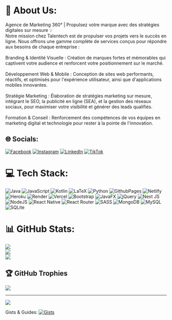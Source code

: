 # 💫 About Us:
Agence de Marketing 360° | Propulsez votre marque avec des stratégies digitales sur mesure 💡<br>Notre mission chez Talentech est de propulser vos projets vers le succès en ligne. Nous offrons une gamme complète de services conçus pour répondre aux besoins de chaque entreprise :<br><br>Branding & Identité Visuelle : Création de marques fortes et mémorables qui captivent votre audience et renforcent votre positionnement sur le marché.<br><br>Développement Web & Mobile : Conception de sites web performants, réactifs, et optimisés pour l'expérience utilisateur, ainsi que d'applications mobiles innovantes.<br><br>Stratégie Marketing : Élaboration de stratégies marketing sur mesure, intégrant le SEO, la publicité en ligne (SEA), et la gestion des réseaux sociaux, pour maximiser votre visibilité et générer des leads qualifiés.<br><br>Formation & Conseil : Renforcement des compétences de vos équipes en marketing digital et technologie pour rester à la pointe de l'innovation.


## 🌐 Socials:
[![Facebook](https://img.shields.io/badge/Facebook-%231877F2.svg?logo=Facebook&logoColor=white)](https://facebook.com/https://www.facebook.com/people/Talentech/100095645259195/) [![Instagram](https://img.shields.io/badge/Instagram-%23E4405F.svg?logo=Instagram&logoColor=white)](https://instagram.com/https://www.instagram.com/talentech_algerie/) [![LinkedIn](https://img.shields.io/badge/LinkedIn-%230077B5.svg?logo=linkedin&logoColor=white)](https://linkedin.com/in/https://www.linkedin.com/company/talentech-alg%C3%A9rie/about/) [![TikTok](https://img.shields.io/badge/TikTok-%23000000.svg?logo=TikTok&logoColor=white)](https://tiktok.com/@https://www.tiktok.com/@talentech_algerie?is_from_webapp=1&sender_device=pc) 

# 💻 Tech Stack:
![Java](https://img.shields.io/badge/java-%23ED8B00.svg?style=for-the-badge&logo=openjdk&logoColor=white) ![JavaScript](https://img.shields.io/badge/javascript-%23323330.svg?style=for-the-badge&logo=javascript&logoColor=%23F7DF1E) ![Kotlin](https://img.shields.io/badge/kotlin-%237F52FF.svg?style=for-the-badge&logo=kotlin&logoColor=white) ![LaTeX](https://img.shields.io/badge/latex-%23008080.svg?style=for-the-badge&logo=latex&logoColor=white) ![Python](https://img.shields.io/badge/python-3670A0?style=for-the-badge&logo=python&logoColor=ffdd54) ![GithubPages](https://img.shields.io/badge/github%20pages-121013?style=for-the-badge&logo=github&logoColor=white) ![Netlify](https://img.shields.io/badge/netlify-%23000000.svg?style=for-the-badge&logo=netlify&logoColor=#00C7B7) ![Heroku](https://img.shields.io/badge/heroku-%23430098.svg?style=for-the-badge&logo=heroku&logoColor=white) ![Render](https://img.shields.io/badge/Render-%46E3B7.svg?style=for-the-badge&logo=render&logoColor=white) ![Vercel](https://img.shields.io/badge/vercel-%23000000.svg?style=for-the-badge&logo=vercel&logoColor=white) ![Bootstrap](https://img.shields.io/badge/bootstrap-%238511FA.svg?style=for-the-badge&logo=bootstrap&logoColor=white) ![JavaFX](https://img.shields.io/badge/javafx-%23FF0000.svg?style=for-the-badge&logo=javafx&logoColor=white) ![jQuery](https://img.shields.io/badge/jquery-%230769AD.svg?style=for-the-badge&logo=jquery&logoColor=white) ![Next JS](https://img.shields.io/badge/Next-black?style=for-the-badge&logo=next.js&logoColor=white) ![NodeJS](https://img.shields.io/badge/node.js-6DA55F?style=for-the-badge&logo=node.js&logoColor=white) ![React Native](https://img.shields.io/badge/react_native-%2320232a.svg?style=for-the-badge&logo=react&logoColor=%2361DAFB) ![React Router](https://img.shields.io/badge/React_Router-CA4245?style=for-the-badge&logo=react-router&logoColor=white) ![SASS](https://img.shields.io/badge/SASS-hotpink.svg?style=for-the-badge&logo=SASS&logoColor=white) ![MongoDB](https://img.shields.io/badge/MongoDB-%234ea94b.svg?style=for-the-badge&logo=mongodb&logoColor=white) ![MySQL](https://img.shields.io/badge/mysql-4479A1.svg?style=for-the-badge&logo=mysql&logoColor=white) ![SQLite](https://img.shields.io/badge/sqlite-%2307405e.svg?style=for-the-badge&logo=sqlite&logoColor=white)
# 📊 GitHub Stats:
![](https://github-readme-stats.vercel.app/api?username=TalenTech-Algerie&theme=dark&hide_border=false&include_all_commits=true&count_private=true)<br/>
![](https://github-readme-streak-stats.herokuapp.com/?user=TalenTech-Algerie&theme=dark&hide_border=false)<br/>
![](https://github-readme-stats.vercel.app/api/top-langs/?username=TalenTech-Algerie&theme=dark&hide_border=false&include_all_commits=true&count_private=true&layout=compact)

## 🏆 GitHub Trophies
![](https://github-profile-trophy.vercel.app/?username=TalenTech-Algerie&theme=radical&no-frame=false&no-bg=true&margin-w=4)

---
[![](https://visitcount.itsvg.in/api?id=TalenTech-Algerie&icon=0&color=0)](https://visitcount.itsvg.in)

Gists & Guides:
[![Gists](https://img.shields.io/badge/Gists-View%20Snippets-blue?logo=github)]([https://gist.github.com/yourusername](https://gist.github.com/TalenTech-Algerie))
